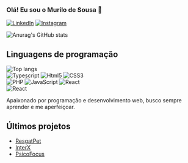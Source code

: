 ### Olá! Eu sou o Murilo de Sousa 👋

[![LinkedIn](https://img.shields.io/badge/LinkedIn-0077B5?style=for-the-badge&logo=linkedin&logoColor=white)](https://www.linkedin.com/in/murilo-de-sousa-361287332/)
[![Instagram](https://img.shields.io/badge/Instagram-E4405F?style=for-the-badge&logo=instagram&logoColor=white)](https://www.instagram.com/mur.ilosousa/)

![Anurag's GitHub stats](https://github-readme-stats.vercel.app/api?username=murilo966&show_icons=true&theme=transparent)

## Linguagens de programação
![Top langs](https://github-readme-stats.vercel.app/api/top-langs/?username=murilo966&layout=compact)<br/>
![Typescript](https://img.shields.io/badge/TypeScript-007ACC?style=for-the-badge&logo=typescript&logoColor=white)
![Html5](https://img.shields.io/badge/HTML5-E34F26?style=for-the-badge&logo=html5&logoColor=white)
![CSS3](https://img.shields.io/badge/CSS3-1572B6?style=for-the-badge&logo=css3&logoColor=white)<br/>
![PHP](https://img.shields.io/badge/PHP-777BB4?style=for-the-badge&logo=php&logoColor=white)
![JavaScript](https://img.shields.io/badge/JavaScript-F7DF1E?style=for-the-badge&logo=javascript&logoColor=black)
![React](https://img.shields.io/badge/React-20232A?style=for-the-badge&logo=react&logoColor=61DAFB)<br/>
![React](https://img.shields.io/badge/MySQL-00000F?style=for-the-badge&logo=mysql&logoColor=white)

Apaixonado por programação e desenvolvimento web, busco sempre aprender e me aperfeiçoar.

## Últimos projetos
- [ResgatPet](https://github.com/murilo966/ResgatPet?tab=readme-ov-file)
- [InterX](https://github.com/clerisonbueno/senacapp)
- [PsicoFocus](https://github.com/murilo966/PsicoFocus)
